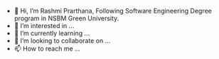 - 👋 Hi, I’m Rashmi Prarthana, Following Software Engineering Degree program in NSBM Green University. 
- 👀 I’m interested in ...
- 🌱 I’m currently learning ...
- 💞️ I’m looking to collaborate on ...
- 📫 How to reach me ...

<!---
RPrarthana/RPrarthana is a ✨ special ✨ repository because its `README.md` (this file) appears on your GitHub profile.
You can click the Preview link to take a look at your changes.
--->
